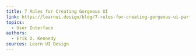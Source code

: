 ```yaml
---
title: 7 Rules for Creating Gorgeous UI
link: https://learnui.design/blog/7-rules-for-creating-gorgeous-ui-part-1.html
topics:
  - User Interface
authors:
  - Erik D. Kennedy
sources: Learn UI Design
---
```

